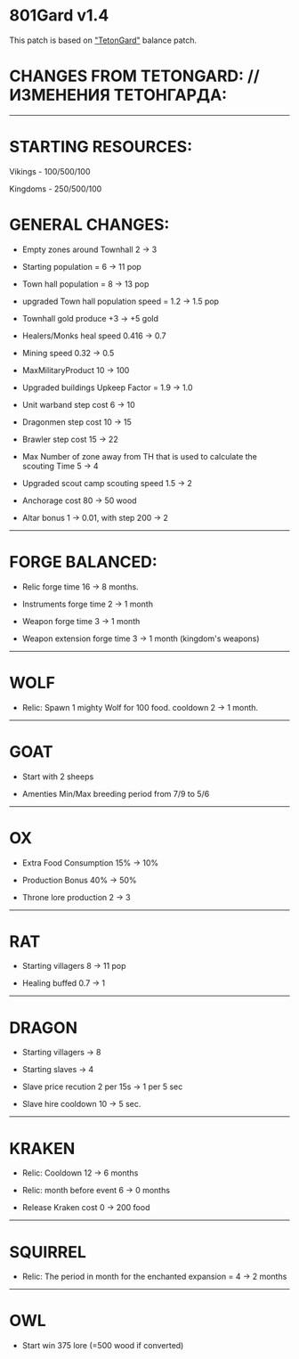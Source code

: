 # 801Gard v1.4

This patch is based on ["TetonGard"](https://github.com/tetonbl4/tetongard) balance patch. 

# CHANGES FROM TETONGARD: // ИЗМЕНЕНИЯ ТЕТОНГАРДА:
----------------------------------------------------------------
# STARTING RESOURCES:

Vikings - 100/500/100

Kingdoms - 250/500/100

# GENERAL CHANGES: 

- Empty zones around Townhall 2 -> 3

- Starting population = 6 -> 11 pop

- Town hall population = 8 -> 13 pop

- upgraded Town hall population speed = 1.2 -> 1.5 pop

- Townhall gold produce +3 -> +5 gold

- Healers/Monks heal speed 0.416 -> 0.7

- Mining speed 0.32 -> 0.5

- MaxMilitaryProduct 10 -> 100

- Upgraded buildings Upkeep Factor = 1.9 -> 1.0

- Unit warband step cost 6 -> 10

- Dragonmen step cost 10 -> 15

- Brawler step cost 15 -> 22

- Max Number of zone away from TH that is used to calculate the scouting Time 5 -> 4

- Upgraded scout camp scouting speed 1.5 -> 2

- Anchorage cost 80 -> 50 wood

- Altar bonus 1 -> 0.01, with step 200 -> 2

----------------------------------------------------------------
# FORGE BALANCED:

- Relic forge time 16 -> 8 months.

- Instruments forge time 2 -> 1 month

- Weapon forge time 3 -> 1 month

- Weapon extension forge time 3 -> 1 month (kingdom's weapons)

----------------------------------------------------------------
# WOLF

- Relic: Spawn 1 mighty Wolf for 100 food. cooldown 2 -> 1 month.

----------------------------------------------------------------
# GOAT

- Start with 2 sheeps

- Amenties Min/Max breeding period from 7/9 to 5/6

----------------------------------------------------------------
# OX

- Extra Food Consumption 15% -> 10%

- Production Bonus 40% -> 50%

- Throne lore production 2 -> 3

----------------------------------------------------------------
# RAT

- Starting villagers 8 -> 11 pop

- Healing buffed 0.7 -> 1

----------------------------------------------------------------
# DRAGON

- Starting villagers -> 8 

- Starting slaves -> 4

- Slave price recution 2 per 15s -> 1 per 5 sec

- Slave hire cooldown 10 -> 5 sec.

----------------------------------------------------------------
# KRAKEN 

- Relic: Cooldown 12 -> 6 months

- Relic: month before event 6 -> 0 months

- Release Kraken cost 0 -> 200 food

----------------------------------------------------------------
# SQUIRREL

- Relic: The period in month for the enchanted expansion = 4 -> 2 months

----------------------------------------------------------------
# OWL

- Start win 375 lore (=500 wood if converted)
